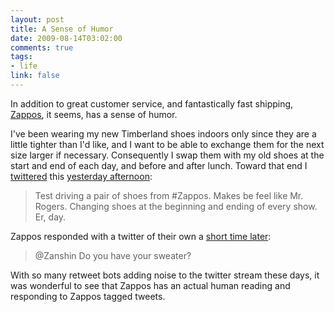```yaml
--- 
layout: post
title: A Sense of Humor
date: 2009-08-14T03:02:00
comments: true
tags:
- life
link: false
---
```

In addition to great customer service, and fantastically fast shipping, <a title="Zappos" href="http://zappos.com">Zappos</a>, it seems, has a sense of humor.

I've been wearing my new Timberland shoes indoors only since they are a little tighter than I'd like, and I want to be able to exchange them for the next size larger if necessary. Consequently I swap them with my old shoes at the start and end of each day, and before and after lunch. Toward that end I <a title="Twitter" href="http://twitter.com">twittered</a> this <a title="A tweet from August 13th" href="http://twitter.com/zanshin/status/3294578655">yesterday afternoon</a>:
<blockquote>Test driving a pair of shoes from #Zappos. Makes be feel like Mr. Rogers. Changing shoes at the beginning and ending of every show. Er, day.</blockquote>
Zappos responded with a twitter of their own a <a title="A tweet from Zappos" href="http://twitter.com/Zappos_Service/status/3295102868">short time later</a>:
<blockquote>@Zanshin Do you have your sweater?</blockquote>
With so many retweet bots adding noise to the twitter stream these days, it was wonderful to see that Zappos has an actual human reading and responding to Zappos tagged tweets.
